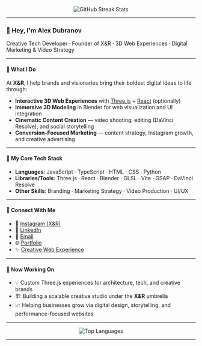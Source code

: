 <p align="center">
  <img src="https://github-readme-streak-stats.herokuapp.com/?user=PWRXNDR&theme=tokyonight&hide_border=true" alt="GitHub Streak Stats" />
</p>

---

### 👋 Hey, I'm Alex Dubranov

Creative Tech Developer · Founder of X&R · 3D Web Experiences · Digital Marketing & Video Strategy

---

#### 🚀 What I Do

At **X&R**, I help brands and visionaries bring their boldest digital ideas to life through:

- **Interactive 3D Web Experiences** with [Three.js](https://threejs.org/) + [React](https://reactjs.org/) (optionally)
- **Immersive 3D Modeling** in Blender for web visualization and UI integration
- **Cinematic Content Creation** — video shooting, editing (DaVinci Resolve), and social storytelling
- **Conversion-Focused Marketing** — content strategy, Instagram growth, and creative advertising

---

#### 🧰 My Core Tech Stack

- **Languages**: JavaScript · TypeScript · HTML · CSS · Python
- **Libraries/Tools**: Three.js · React · Blender · GLSL · Vite · GSAP · DaVinci Resolve
- **Other Skills**: Branding · Marketing Strategy · Video Production · UI/UX

---

#### 🔗 Connect With Me

- 📸 [Instagram (X&R)](https://www.instagram.com/web_xnr/)
- 💼 [LinkedIn](https://www.linkedin.com/in/aleksandr-dubranov-394481281/)
- 💌 [Email](mailto:pwrxndr@gmail.com)
- 🌐 [Portfolio](https://pwrxndr.github.io/Alex_Dubranov/)
- ✨ [Creative Web Experience](https://threejs-portfo-9486222923cc.herokuapp.com/)

---

#### 🔄 Now Working On

- 💡 Custom Three.js experiences for architecture, tech, and creative brands
- 🏗️ Building a scalable creative studio under the **X&R** umbrella
- 📈 Helping businesses grow via digital design, storytelling, and performance-focused websites

---

<p align="center">
  <img src="https://github-readme-stats.vercel.app/api/top-langs?username=PWRXNDR&theme=tokyonight&layout=compact&hide_border=true&hide=jupyter notebook" alt="Top Languages" />
</p>

---

